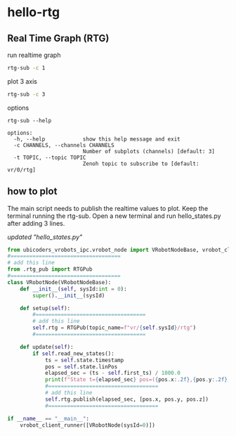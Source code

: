 # hello-rtg

## Real Time Graph (RTG)

run realtime graph

```bash
rtg-sub -c 1
```

plot 3 axis

``` bash
rtg-sub -c 3
```

options

```
rtg-sub --help
```

```
options:
  -h, --help            show this help message and exit
  -c CHANNELS, --channels CHANNELS
                        Number of subplots (channels) [default: 3]
  -t TOPIC, --topic TOPIC
                        Zenoh topic to subscribe to [default: vr/0/rtg]
```

## how to plot

The main script needs to publish the realtime values to plot. Keep the terminal running the rtg-sub. Open a new terminal and run hello_states.py after adding 3 lines.


*updated "hello_states.py"*

``` py
from ubicoders_vrobots_ipc.vrobot_node import VRobotNodeBase, vrobot_client_runner
#===================================
# add this line
from .rtg_pub import RTGPub 
#===================================
class VRobotNode(VRobotNodeBase):
    def __init__(self, sysId:int = 0):
        super().__init__(sysId)

    def setup(self):
        #===================================
        # add this line
        self.rtg = RTGPub(topic_name=f"vr/{self.sysId}/rtg")
        #===================================

    def update(self):       
        if self.read_new_states(): 
            ts = self.state.timestamp
            pos = self.state.linPos
            elapsed_sec = (ts - self.first_ts) / 1000.0
            print(f"State t={elapsed_sec} pos=({pos.x:.2f},{pos.y:.2f},{pos.z:.2f})")
            #===================================
            # add this line
            self.rtg.publish(elapsed_sec, [pos.x, pos.y, pos.z])
            #===================================

if __name__ == "__main__":
    vrobot_client_runner([VRobotNode(sysId=0)])
```